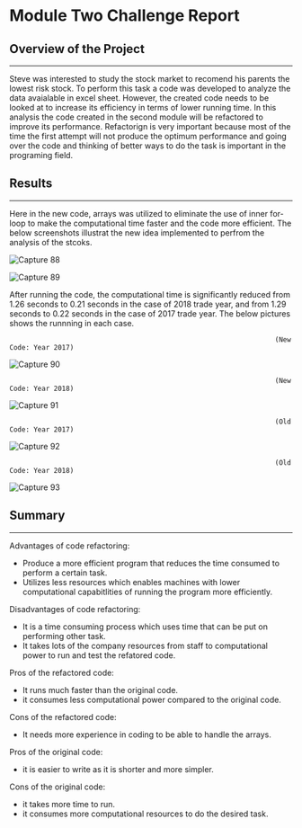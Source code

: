 # Module Two Challenge Report

## Overview of the Project 
---

Steve was interested to study the stock market to recomend his parents the lowest risk stock. To perform this task a code was developed to analyze the data avaialable in excel sheet. However, the created code needs to be looked at to increase its efficiency in terms of lower running time. In this analysis the code created in the second module will be refactored to improve its performance. Refactorign is very important because most of the time the first attempt will not produce the optimum performance and going over the code and thinking of better ways to do the task is important in the programing field. 

## Results
---

Here in the new code, arrays was utilized to eliminate the use of inner for-loop to make the computational time faster and the code more efficient. The below screenshots illustrat the new idea implemented to perfrom the analysis of the stcoks. 

![Capture 88](https://user-images.githubusercontent.com/59425631/125221729-b1bf2d00-e296-11eb-9c9f-fae3eb068c50.PNG)

![Capture 89](https://user-images.githubusercontent.com/59425631/124695056-77c5e380-deb0-11eb-9d03-6349f68868db.PNG)

After running the code, the computational time is significantly reduced from 1.26 seconds to 0.21 seconds in the case of 2018 trade year, and from 1.29 seconds to 0.22 seconds in the case of 2017 trade year. The below pictures shows the runnning in each case. 

                                                                      (New Code: Year 2017)

![Capture 90](https://user-images.githubusercontent.com/59425631/124696060-5f56c880-deb2-11eb-8362-95813c9d4722.PNG)

                                                                      (New Code: Year 2018)
                                                                      
![Capture 91](https://user-images.githubusercontent.com/59425631/124696093-71d10200-deb2-11eb-9156-bbbd3d5ba0f7.PNG)
                                                                      
                                                                      (Old Code: Year 2017)
                                                                      
![Capture 92](https://user-images.githubusercontent.com/59425631/124696145-8b724980-deb2-11eb-90ec-7a6f9b0a2f1c.PNG)

                                                                      (Old Code: Year 2018)
                                                                      
![Capture 93](https://user-images.githubusercontent.com/59425631/124696176-99c06580-deb2-11eb-9329-022b70e90a8e.PNG)


## Summary                                                                      
---

Advantages of code refactoring:

- Produce a more efficient program that reduces the time consumed to perform a certain task. 
- Utilizes less resources which enables machines with lower computational capabitlities of running the program more efficiently. 

Disadvantages of code refactoring:

- It is a time consuming process which uses time that can be put on performing other task. 
- It takes lots of the company resources from staff to computational power to run and test the refatored code. 

Pros of the refactored code:

- It runs much faster than the original code. 
- it consumes less computational power compared to the original code.

Cons of the refactored code:

- It needs more experience in coding to be able to handle the arrays. 

Pros of the original code:

- it is easier to write as it is shorter and more simpler. 

Cons of the original code:

- it takes more time to run.
- it consumes more computational resources to do the desired task.

                                                                      
                                                                      
                                                                      
